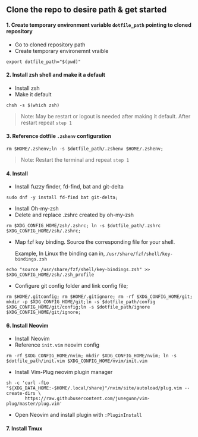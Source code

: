 
## Clone the repo to desire path & get started

#### 1. Create temporary environment variable `dotfile_path` pointing to cloned repository

- Go to cloned repository path 
- Create temporary environemnt vraible
```
export dotfile_path="$(pwd)"
```

#### 2. Install zsh shell and make it a default
- Install zsh
- Make it default
```
chsh -s $(which zsh)
```

> Note: May be restart or logout is needed after making it default. After restart repeat `step 1`

#### 3. Reference dotfile `.zshenv` configuration 

```
rm $HOME/.zshenv;ln -s $dotfile_path/.zshenv $HOME/.zshenv;
```
> Note: Restart the terminal and repeat `step 1`

#### 4. Install 
- Install fuzzy finder, fd-find, bat and git-delta 
```
sudo dnf -y install fd-find bat git-delta; 
```
- Install Oh-my-zsh
- Delete and replace .zshrc created by oh-my-zsh 
```
rm $XDG_CONFIG_HOME/zsh/.zshrc; ln -s $dotfile_path/.zshrc $XDG_CONFIG_HOME/zsh/.zshrc;
```

- Map fzf key binding. Source the corresponding file for your shell. 

  Example, In Linux the binding can in, `/usr/share/fzf/shell/key-bindings.zsh`

```
echo "source /usr/share/fzf/shell/key-bindings.zsh" >> $XDG_CONFIG_HOME/zsh/.zsh_profile
```

- Configure git config folder and link config file;
```
rm $HOME/.gitconfig; rm $HOME/.gitignore; rm -rf $XDG_CONFIG_HOME/git; mkdir -p $XDG_CONFIG_HOME/git;ln -s $dotfile_path/config $XDG_CONFIG_HOME/git/config;ln -s $dotfile_path/ignore $XDG_CONFIG_HOME/git/ignore;
```

#### 6. Install Neovim 
- Install Neovim
- Reference `init.vim` neovim config
```
rm -rf $XDG_CONFIG_HOME/nvim; mkdir $XDG_CONFIG_HOME/nvim; ln -s $dotfile_path/init.vim $XDG_CONFIG_HOME/nvim/init.vim
```
- Install Vim-Plug neovim plugin manager
```
sh -c 'curl -fLo "${XDG_DATA_HOME:-$HOME/.local/share}"/nvim/site/autoload/plug.vim --create-dirs \
       https://raw.githubusercontent.com/junegunn/vim-plug/master/plug.vim'
```
- Open Neovim and install plugin with `:PluginInstall`


#### 7. Install Tmux


